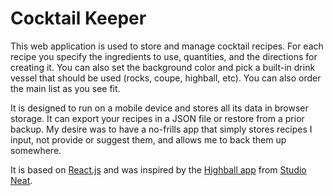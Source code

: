 Cocktail Keeper
===============

This web application is used to store and manage cocktail recipes. For each recipe you specify the ingredients to use, quantities, and the directions for creating it. You can also set the background color and pick a built-in drink vessel that should be used (rocks, coupe, highball, etc). You can also order the main list as you see fit.

It is designed to run on a mobile device and stores all its data in browser storage. It can export your recipes in a JSON file or restore from a prior
backup. My desire was to have a no-frills app that simply stores recipes I input, not provide or suggest them, and allows me to back them up somewhere.

It is based on [React.js](https://reactjs.org) and was inspired by the [Highball app](https://apps.apple.com/app/id973319934) from
[Studio Neat](https://www.studioneat.com/).
